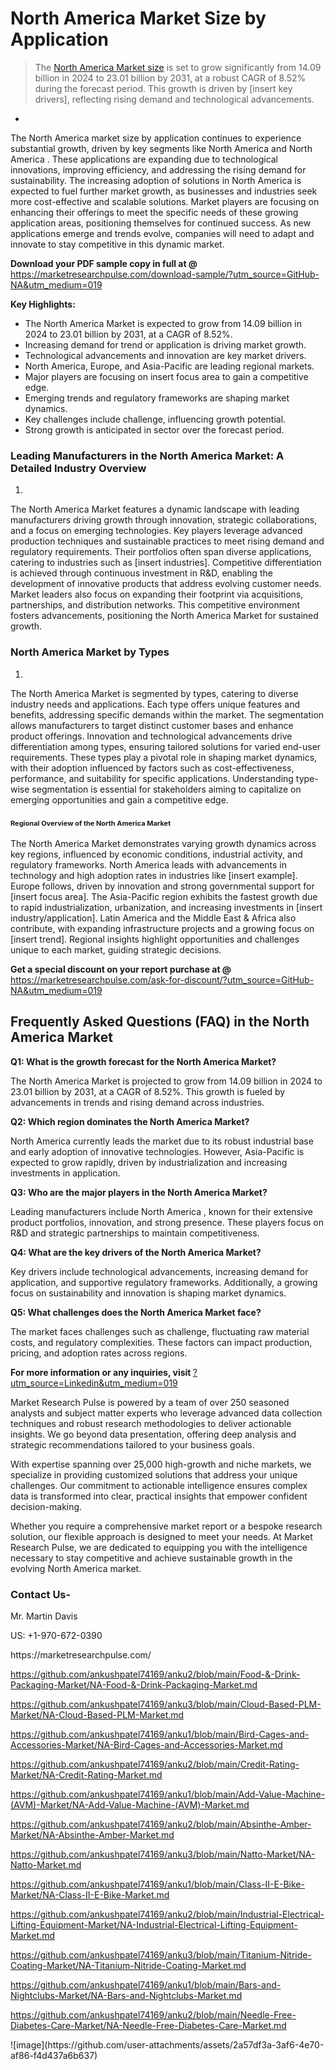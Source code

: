 <h1>North America  Market&nbsp;Size by Application</h1><blockquote><p>The <a href="https://marketresearchpulse.com/download-sample/?utm_source=GitHub-NA&amp;utm_medium=019">North America  Market size</a> is set to grow significantly from 14.09 billion in 2024 to 23.01 billion by 2031, at a robust CAGR of 8.52% during the forecast period. This growth is driven by [insert key drivers], reflecting rising demand and technological advancements.</p></blockquote><ul><li></li></ul><p>The North America  market size by application continues to experience substantial growth, driven by key segments like North America  and North America . These applications are expanding due to technological innovations, improving efficiency, and addressing the rising demand for sustainability. The increasing adoption of solutions in North America  is expected to fuel further market growth, as businesses and industries seek more cost-effective and scalable solutions. Market players are focusing on enhancing their offerings to meet the specific needs of these growing application areas, positioning themselves for continued success. As new applications emerge and trends evolve, companies will need to adapt and innovate to stay competitive in this dynamic market.</p><p><strong>Download your PDF sample copy in full at @ </strong><a href="https://marketresearchpulse.com/download-sample/?utm_source=GitHub-NA&amp;utm_medium=019">https://marketresearchpulse.com/download-sample/?utm_source=GitHub-NA&amp;utm_medium=019</a></p><p><strong>Key Highlights: </strong></p><ul><li>The North America  Market is expected to grow from 14.09 billion in 2024 to 23.01 billion by 2031, at a CAGR of 8.52%.</li><li>Increasing demand for trend or application is driving market growth.</li><li>Technological advancements and innovation are key market drivers.</li><li>North America, Europe, and Asia-Pacific are leading regional markets.</li><li>Major players are focusing on insert focus area to gain a competitive edge.</li><li>Emerging trends and regulatory frameworks are shaping market dynamics.</li><li>Key challenges include challenge, influencing growth potential.</li><li>Strong growth is anticipated in sector over the forecast period.</li></ul><h3>Leading Manufacturers in the North America  Market: A Detailed Industry Overview</h3><ol><li></li></ol><div class="flex max-w-full flex-col flex-grow"><div class="min-h-8 text-message flex w-full flex-col items-end gap-2 whitespace-normal break-words [.text-message+&amp;]:mt-5" dir="auto" data-message-author-role="assistant" data-message-id="fd8432e4-4910-450d-b182-61b7bfb0a01f" data-message-model-slug="gpt-4o"><div class="flex w-full flex-col gap-1 empty:hidden first:pt-[3px]"><div class="markdown prose w-full break-words dark:prose-invert light"><p>The North America  Market features a dynamic landscape with leading manufacturers driving growth through innovation, strategic collaborations, and a focus on emerging technologies. Key players leverage advanced production techniques and sustainable practices to meet rising demand and regulatory requirements. Their portfolios often span diverse applications, catering to industries such as [insert industries]. Competitive differentiation is achieved through continuous investment in R&amp;D, enabling the development of innovative products that address evolving customer needs. Market leaders also focus on expanding their footprint via acquisitions, partnerships, and distribution networks. This competitive environment fosters advancements, positioning the North America  Market for sustained growth.</p></div></div></div></div><h3>North America  Market by Types</h3><ol><li></li></ol><div class="flex max-w-full flex-col flex-grow"><div class="min-h-8 text-message flex w-full flex-col items-end gap-2 whitespace-normal break-words [.text-message+&amp;]:mt-5" dir="auto" data-message-author-role="assistant" data-message-id="084470be-0bb7-4664-bddf-5156b4f41249" data-message-model-slug="gpt-4o-mini"><div class="flex w-full flex-col gap-1 empty:hidden first:pt-[3px]"><div class="markdown prose w-full break-words dark:prose-invert light"><p>The North America  Market is segmented by types, catering to diverse industry needs and applications. Each type offers unique features and benefits, addressing specific demands within the market. The segmentation allows manufacturers to target distinct customer bases and enhance product offerings. Innovation and technological advancements drive differentiation among types, ensuring tailored solutions for varied end-user requirements. These types play a pivotal role in shaping market dynamics, with their adoption influenced by factors such as cost-effectiveness, performance, and suitability for specific applications. Understanding type-wise segmentation is essential for stakeholders aiming to capitalize on emerging opportunities and gain a competitive edge.</p></div></div></div></div><h3><span style="font-size: 11px;">Regional Overview of the North America  Market</span></h3><div class="flex max-w-full flex-col flex-grow"><div class="min-h-8 text-message flex w-full flex-col items-end gap-2 whitespace-normal break-words [.text-message+&amp;]:mt-5" dir="auto" data-message-author-role="assistant" data-message-id="e9038762-ce64-4e30-91c9-9bd413514231" data-message-model-slug="gpt-4o-mini"><div class="flex w-full flex-col gap-1 empty:hidden first:pt-[3px]"><div class="markdown prose w-full break-words dark:prose-invert light"><p>The North America  Market demonstrates varying growth dynamics across key regions, influenced by economic conditions, industrial activity, and regulatory frameworks. North America leads with advancements in technology and high adoption rates in industries like [insert example]. Europe follows, driven by innovation and strong governmental support for [insert focus area]. The Asia-Pacific region exhibits the fastest growth due to rapid industrialization, urbanization, and increasing investments in [insert industry/application]. Latin America and the Middle East &amp; Africa also contribute, with expanding infrastructure projects and a growing focus on [insert trend]. Regional insights highlight opportunities and challenges unique to each market, guiding strategic decisions.</p></div></div></div></div><p><strong>Get a special discount on your report purchase at @ </strong><a href="https://marketresearchpulse.com/ask-for-discount/?utm_source=GitHub-NA&amp;utm_medium=019">https://marketresearchpulse.com/ask-for-discount/?utm_source=GitHub-NA&amp;utm_medium=019</a></p><h2>Frequently Asked Questions (FAQ) in the North America  Market</h2><p><strong>Q1: What is the growth forecast for the North America  Market?</strong></p><p>The North America  Market is projected to grow from 14.09 billion in 2024 to 23.01 billion by 2031, at a CAGR of 8.52%. This growth is fueled by advancements in trends and rising demand across industries.</p><p><strong>Q2: Which region dominates the North America  Market?</strong></p><p>North America currently leads the market due to its robust industrial base and early adoption of innovative technologies. However, Asia-Pacific is expected to grow rapidly, driven by industrialization and increasing investments in application.</p><p><strong>Q3: Who are the major players in the North America  Market?</strong></p><p>Leading manufacturers include North America , known for their extensive product portfolios, innovation, and strong presence. These players focus on R&amp;D and strategic partnerships to maintain competitiveness.</p><p><strong>Q4: What are the key drivers of the North America  Market?</strong></p><p>Key drivers include technological advancements, increasing demand for application, and supportive regulatory frameworks. Additionally, a growing focus on sustainability and innovation is shaping market dynamics.</p><p><strong>Q5: What challenges does the North America  Market face?</strong></p><p>The market faces challenges such as challenge, fluctuating raw material costs, and regulatory complexities. These factors can impact production, pricing, and adoption rates across regions.</p><p><strong>For more information or any inquiries, visit&nbsp;</strong><a href="?utm_source=Linkedin&utm_medium=019">?utm_source=Linkedin&utm_medium=019</a></p><p>Market Research Pulse is powered by a team of over 250 seasoned analysts and subject matter experts who leverage advanced data collection techniques and robust research methodologies to deliver actionable insights. We go beyond data presentation, offering deep analysis and strategic recommendations tailored to your business goals.</p><p>With expertise spanning over 25,000 high-growth and niche markets, we specialize in providing customized solutions that address your unique challenges. Our commitment to actionable intelligence ensures complex data is transformed into clear, practical insights that empower confident decision-making.</p><p>Whether you require a comprehensive market report or a bespoke research solution, our flexible approach is designed to meet your needs. At Market Research Pulse, we are dedicated to equipping you with the intelligence necessary to stay competitive and achieve sustainable growth in the evolving North America  market.</p><h3><strong>Contact Us-</strong></h3><p>Mr. Martin Davis</p><p>US: +1-970-672-0390</p><p>https://marketresearchpulse.com/</p><p><a href="https://github.com/ankushpatel74169/anku2/blob/main/Food-&-Drink-Packaging-Market/NA-Food-&-Drink-Packaging-Market.md">https://github.com/ankushpatel74169/anku2/blob/main/Food-&-Drink-Packaging-Market/NA-Food-&-Drink-Packaging-Market.md</a></p><p><a href="https://github.com/ankushpatel74169/anku3/blob/main/Cloud-Based-PLM-Market/NA-Cloud-Based-PLM-Market.md">https://github.com/ankushpatel74169/anku3/blob/main/Cloud-Based-PLM-Market/NA-Cloud-Based-PLM-Market.md</a></p><p><a href="https://github.com/ankushpatel74169/anku1/blob/main/Bird-Cages-and-Accessories-Market/NA-Bird-Cages-and-Accessories-Market.md">https://github.com/ankushpatel74169/anku1/blob/main/Bird-Cages-and-Accessories-Market/NA-Bird-Cages-and-Accessories-Market.md</a></p><p><a href="https://github.com/ankushpatel74169/anku2/blob/main/Credit-Rating-Market/NA-Credit-Rating-Market.md">https://github.com/ankushpatel74169/anku2/blob/main/Credit-Rating-Market/NA-Credit-Rating-Market.md</a></p><p><a href="https://github.com/ankushpatel74169/anku1/blob/main/Add-Value-Machine-(AVM)-Market/NA-Add-Value-Machine-(AVM)-Market.md">https://github.com/ankushpatel74169/anku1/blob/main/Add-Value-Machine-(AVM)-Market/NA-Add-Value-Machine-(AVM)-Market.md</a></p><p><a href="https://github.com/ankushpatel74169/anku2/blob/main/Absinthe-Amber-Market/NA-Absinthe-Amber-Market.md">https://github.com/ankushpatel74169/anku2/blob/main/Absinthe-Amber-Market/NA-Absinthe-Amber-Market.md</a></p><p><a href="https://github.com/ankushpatel74169/anku3/blob/main/Natto-Market/NA-Natto-Market.md">https://github.com/ankushpatel74169/anku3/blob/main/Natto-Market/NA-Natto-Market.md</a></p><p><a href="https://github.com/ankushpatel74169/anku1/blob/main/Class-II-E-Bike-Market/NA-Class-II-E-Bike-Market.md">https://github.com/ankushpatel74169/anku1/blob/main/Class-II-E-Bike-Market/NA-Class-II-E-Bike-Market.md</a></p><p><a href="https://github.com/ankushpatel74169/anku2/blob/main/Industrial-Electrical-Lifting-Equipment-Market/NA-Industrial-Electrical-Lifting-Equipment-Market.md">https://github.com/ankushpatel74169/anku2/blob/main/Industrial-Electrical-Lifting-Equipment-Market/NA-Industrial-Electrical-Lifting-Equipment-Market.md</a></p><p><a href="https://github.com/ankushpatel74169/anku3/blob/main/Titanium-Nitride-Coating-Market/NA-Titanium-Nitride-Coating-Market.md">https://github.com/ankushpatel74169/anku3/blob/main/Titanium-Nitride-Coating-Market/NA-Titanium-Nitride-Coating-Market.md</a></p><p><a href="https://github.com/ankushpatel74169/anku1/blob/main/Bars-and-Nightclubs-Market/NA-Bars-and-Nightclubs-Market.md">https://github.com/ankushpatel74169/anku1/blob/main/Bars-and-Nightclubs-Market/NA-Bars-and-Nightclubs-Market.md</a></p><p><a href="https://github.com/ankushpatel74169/anku2/blob/main/Needle-Free-Diabetes-Care-Market/NA-Needle-Free-Diabetes-Care-Market.md">https://github.com/ankushpatel74169/anku2/blob/main/Needle-Free-Diabetes-Care-Market/NA-Needle-Free-Diabetes-Care-Market.md</a></p>
![image](https://github.com/user-attachments/assets/2a57df3a-3af6-4e70-af86-f4d437a6b637)
